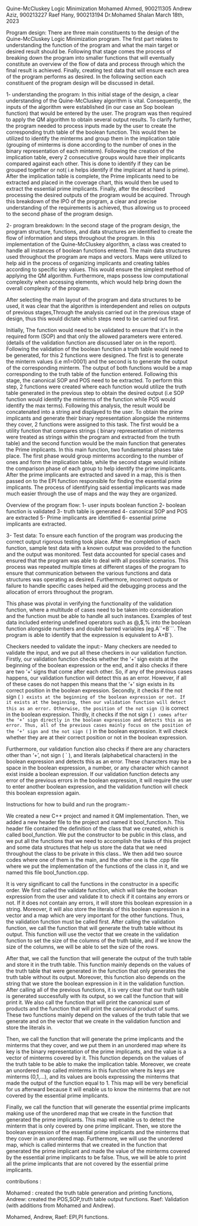




Quine-McCluskey Logic Minimization
Mohamed Ahmed, 900211305
Andrew Aziz, 900213227
Raef Hany, 900213194
Dr.Mohamed Shalan
March 18th, 2023














Program design:
There are three main constituents to the design of the Quine-McCluskey Logic Minimization program. The first part relates to understanding the function of the program and what the main target or desired result should be. Following that stage comes the process of breaking down the program into smaller functions that will eventually constitute  an overview of the flow of data and process through which the final result is achieved. Finally, creating test data that will ensure each area of the program performs as desired.  In the following section each constituent of the program design will be discussed in detail. 

1-  understanding the program:
In this initial stage of the design, a clear understanding of the Quine-McCluskey algorithm is vital. Consequently, the inputs of the algorithm were established (in our case an Sop boolean function) that would be entered by the user. The program was then required to apply the QM algorithm to obtain several output results. To clarify further, the program needed to process inputs made by the user to create the corresponding truth table of the boolean function. This would then be utilized to identify the minterms and group them in the implication table (grouping of minterms is done according to the number of ones in the binary representation of each minterm). Following the creation of the implication table, every 2 consecutive groups would have their implicants compared against each other. This is done to identify if they can be grouped together or not( i.e helps identify if the implicant at hand is prime). After the implication table is complete, the Prime implicants need to be extracted and placed in the coverage chart, this would then be used to extract the essential prime implicants. Finally, after the described processing the desired outputs of the program would be acquired. Through this breakdown of the IPO of the program, a clear and precise understanding of the requirements is achieved, thus allowing us to proceed to the second phase of the program design. 

2- program breakdown: 
In the second stage of the program design, the program structure, functions, and data structures are identified to create the flow of information and steps throughout the program. In this implementation of the Quine-McCluskey algorithm, a class was created to handle all instances of boolean functions entered. The main data structures used throughout the program are maps and vectors. Maps were utilized to help aid in the process of organizing implicants and creating tables according to specific key values. This would ensure the simplest method of applying the QM algorithm. Furthermore, maps possess low computational complexity when accessing elements, which would help bring down the overall complexity of the program. 

After selecting the main layout of the program and data structures to be used, it was clear that the algorithm is interdependent and relies on outputs of previous stages,Through the analysis carried out in the previous stage of design, thus this would dictate which steps need to be carried out first.

Initially, The function would need to be validated to ensure that it's in the required form (SOP) and that only the allowed parameters were entered. (details of the validation function are discussed later on in the report).  Following the validation of the boolean function a truth table would need to be generated, for this 2 functions were designed. The first is to generate the minterm values (i.e m1=0001) and the second is to generate the output of the corresponding minterm. The output of both functions would be a map corresponding to the truth table of the function entered.  Following this stage, the canonical SOP and POS need to be extracted. To perform this step, 2 functions were created where each function would utilize the truth table generated in the previous step to obtain the desired output (i.e SOP function would identify the minterms of the function while POS would identify the max terms). Following this analysis, the result would be concatenated into a string and displayed to the user. To obtain the prime implicants and generate their binary representation alongside the minterms they cover, 2 functions were assigned to this task. The first would be a utility function that compares strings ( binary representation of minterms were treated as strings within the program and extracted from the truth table) and the second function would be the main function that generates the Prime implicants. In this main function, two fundamental phases take place. The first phase would group minterms according to the number of ones and form the implication table, while the second stage would initiate the comparison phase of each group to help identify the prime implicants. After the prime implicants are extracted and saved in a map, this is then passed on to the EPI function responsible for finding the essential prime implicants. The process of identifying said essential implicants was made much easier through the use of maps and the way they are organized. 

Overview of the program flow: 
1- user inputs boolean function 
2- boolean function is validated
3- truth table is generated 
4- canonical SOP and POS are extracted 
5- Prime implicants are identified
6- essential prime implicants are extracted. 


3- Test data: 
To ensure each function of the program was producing the correct output rigorous testing took place. After the completion of each function, sample test data with a known output was provided to the function and the output was monitored. Test data accounted for special cases and ensured that the program was able to deal with all possible scenarios. This process was repeated multiple times at different stages of the program to ensure that communication between the various functions and data structures was operating as desired. Furthermore, incorrect outputs or failure to handle specific cases helped aid the debugging process and the allocation of errors throughout the program. 

This phase was pivotal in verifying the functionality of the validation function, where a multitude of cases need to be taken into consideration and the function must be able to handle all such instances. Examples of test data included entering undefined operators such as @,$,% into the boolean function alongside numbers and double barred variables (eg.A``+B```. The program is able to identify that the expression is equivalent to A+B`).


Checkers needed to validate the input:-
Many checkers are needed to validate the input, and we put all these checkers in our validation function. Firstly, our validation function checks whether the ‘+’ sign exists at the beginning of the boolean expression or the end, and it also checks if there are two ‘+’ signs that come after each other. So, if any of the previous cases happens, our validation function will detect this as an error. However, if all of these cases do not happen this means that the ‘+’ sign exists in its correct position in the boolean expression. Secondly, it checks if the not sign ( ` ) exists at the beginning of the boolean expression or not. If it exists at the beginning, then our validation function will detect this as an error. Otherwise, the position of the not sign ( `) is correct in the boolean expression. Thirdly, it checks if the not sign ( ` ) comes after the ‘+’ sign directly in the boolean expression and detects this as an error. Thus, all of the previous cases mainly focus on the position of the ‘+’ sign and the not sign ( ` ) in the boolean expression. It will check whether they are at their correct position or not in the boolean expression. 

Furthermore, our validation function also checks if there are any characters other than ‘+’, not sign ( ` ), and literals (alphabetical characters) in the boolean expression and detects this as an error. These characters may be a space in the boolean expression, a number, or any character which cannot exist inside a boolean expression. If our validation function detects any error of the previous errors in the boolean expression, it will require the user to enter another boolean expression, and the validation function will check this boolean expression again. 

Instructions for how to build and run the program:-

We created a new C++ project and named it QM implementation. Then, we added a new header file to the project and named it bool_function.h. This header file contained the definition of the class that we created, which is called bool_function. We put the constructor to be public in this class, and we put all the functions that we need to accomplish the tasks of this project and some data structures that help us store the data that we need throughout the class to be private in this class.. We then add two source codes where one of them is the main, and the other one is the .cpp file where we put the implementation of the functions of the class in it, and we named this file bool_function.cpp.

 It is very significant to call the functions in the constructor in a specific order. We first called the validate function, which will take the boolean expression from the user and validate it to check if it contains any errors or not. If it does not contain any errors, it will store this boolean expression in a string. Moreover, it will also store the literals of this boolean expression in a vector and a map which are very important for the other functions. Thus, the validation function must be called first. After calling the validation function, we call the function that will generate the truth table without its output. This function will use the vector that we create in the validation function to set the size of the columns of the truth table, and if we know the size of the columns, we will be able to set the size of the rows. 

After that, we call the function that will generate the output of the truth table and store it in the truth table. This function mainly depends on the values of the truth table that were generated in the function that only generates the truth table without its output. Moreover, this function also depends on the string that we store the boolean expression in it in the validation function. After calling all of the previous functions, it is very clear that our truth table is generated successfully with its output, so we call the function that will print it. We also call the function that will print the canonical sum of products and the function that will print the canonical product of sums. These two functions mainly depend on the values of the truth table that we generate and on the vector that we create in the validation function and store the literals in.

Then, we call the function that will generate the prime implicants and the minterms that they cover, and we put them in an unordered map where its key is the binary representation of the prime implicants, and the value is a vector of minterms covered by it. This function depends on the values of the truth table to be able to make the implication table. Moreover, we create an unordered map called minterms in this function where its keys are minterms (0,1,...), and its values are bools expressing the minterms that made the output of the function equal to 1. This map will be very beneficial for us afterward because it will enable us to know the minterms that are not covered by the essential prime implicants. 

Finally, we call the function that will generate the essential prime implicants making use of the unordered map that we create in the function that generated the prime implicants. This map will enable us to detect the minterm that is only covered by one prime implicant. Then, we store the boolean expression of the essential prime implicants and the minterms that they cover in an unordered map. Furthermore, we will use the unordered map, which is called minterms that we created in the function that generated the prime implicant and made the value of the minterms covered by the essential prime implicants to be false. Thus, we will be able to print all the prime implicants that are not covered by the essential prime implicants.




contributions : 

Mohamed : created the truth table generation and printing functions, 
 Andrew: created the POS,SOP,truth table output functions. 
Raef: Validation (with additions from Mohamed and Andrew).

Mohamed, Andrew, Raef:  EPI,PI functions.
